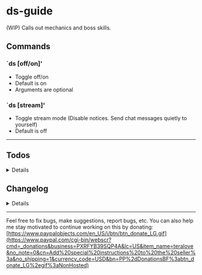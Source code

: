 # ds-guide
(WIP) Calls out mechanics and boss skills.

## Commands
### `ds [off/on]'
- Toggle off/on
- Default is on
- Arguments are optional

### `ds [stream]'
- Toggle stream mode (Disable notices. Send chat messages quietly to yourself)
- Default is off

---
## Todos
<details>
    
    General    
    - // TODO Fix Boss HP warning messages
    - // TODO Reset module variables?
    - // TODO Clear timers when boss dies
    Dakuryon
    - // TODO Fix cage flowers
    - // TODO Improve swipe flower placements
    Meldita
    - // TODO Specify who is targetted with single laser?
    Krakatox
    - // TODO: plague mechanic + timer    
    Lakan
    - // TODO Laser safepots?
    Desolarus
    - // TODO Include Balls + Specify pylon?
    - // TODO Specify Viyor direction breaking pylons?
    Darkan
    - // TODO Add spin messages
    - // TODO Add Shout
    - // TODO Add Ghost timer
    - // TODO Swipe safepots?
    Queen
    - // TODO Plague mechanic?
    - // TODO Stand and debuff mechanic
    - // TODO Laser safespots?

</details>

## Changelog
<details>

    1.00 (8/17/18)
    - Release

</details>

---

Feel free to fix bugs, make suggestions, report bugs, etc. You can also help me stay motivated to continue working on this by donating:
[https://www.paypalobjects.com/en_US/i/btn/btn_donate_LG.gif](https://www.paypal.com/cgi-bin/webscr?cmd=_donations&business=PXRFYB39SQP4A&lc=US&item_name=teralove&no_note=0&cn=Add%20special%20instructions%20to%20the%20seller%3a&no_shipping=1&currency_code=USD&bn=PP%2dDonationsBF%3abtn_donate_LG%2egif%3aNonHosted) 
